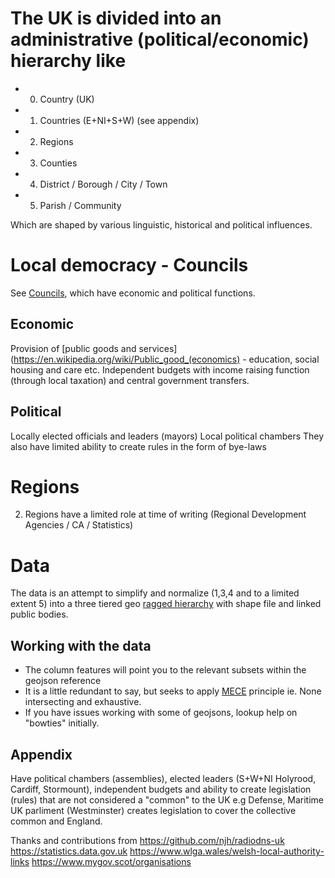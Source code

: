 # The UK is divided into an administrative (political/economic) hierarchy like

- 0. Country (UK)
- 1. Countries (E+NI+S+W) (see appendix)
- 2. Regions
- 3. Counties
- 4. District / Borough / City / Town
- 5. Parish / Community

Which are shaped by various linguistic, historical and political influences.

# Local democracy - Councils
See [Councils](https://www.gov.uk/understand-how-your-council-works), which have economic and political functions.

## Economic
Provision of [public goods and services](https://en.wikipedia.org/wiki/Public_good_(economics) - education, social housing and care etc.
Independent budgets with income raising function (through local taxation) and central government transfers.

## Political
Locally elected officials and leaders (mayors)
Local political chambers
They also have limited ability to create rules in the form of bye-laws

# Regions
2. Regions have a limited role at time of writing (Regional Development Agencies / CA / Statistics)

# Data
The data is an attempt to simplify and normalize (1,3,4 and to a limited extent 5) into
a three tiered geo [ragged hierarchy](https://docs.microsoft.com/en-us/analysis-services/multidimensional-models/user-defined-hierarchies-ragged-hierarchies?redirectedfrom=MSDN&view=asallproducts-allversions&viewFallbackFrom=sql-server-ver15) with shape file and linked public bodies.

## Working with the data

- The column features will point you to the relevant subsets within the geojson reference
- It is a little redundant to say, but seeks to apply [MECE](https://en.wikipedia.org/wiki/MECE_principle) principle ie. None intersecting and exhaustive.
- If you have issues working with some of geojsons, lookup help on "bowties" initially.

## Appendix
Have political chambers (assemblies), elected leaders (S+W+NI Holyrood, Cardiff, Stormount), independent budgets and ability to create legislation (rules) that are not considered a "common" to the UK e.g Defense, Maritime
UK parliment (Westminster) creates legislation to cover the collective common and England.

Thanks and contributions from
https://github.com/njh/radiodns-uk
https://statistics.data.gov.uk
https://www.wlga.wales/welsh-local-authority-links
https://www.mygov.scot/organisations
